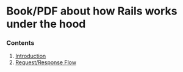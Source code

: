 # Book/PDF about how Rails works under the hood

### Contents
1. [Introduction](introduction.md)
2. [Request/Response Flow](request-response-flow.md)
